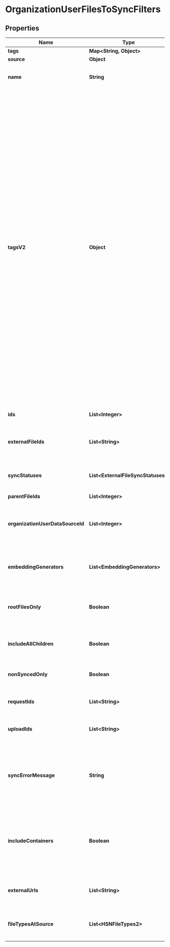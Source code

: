 

# OrganizationUserFilesToSyncFilters


## Properties

| Name | Type | Description | Notes |
|------------ | ------------- | ------------- | -------------|
|**tags** | **Map&lt;String, Object&gt;** |  |  [optional] |
|**source** | **Object** |  |  [optional] |
|**name** | **String** | The name of the file. The query will return files with names that contain this string. |  [optional] |
|**tagsV2** | **Object** |          Tags to filter by. Supports logical AND and OR operations. Input should be like below:         {             \&quot;OR\&quot;: [                 {                 \&quot;key\&quot;: \&quot;subject\&quot;,                 \&quot;value\&quot;: \&quot;holy-bible\&quot;,                 \&quot;negate\&quot;: false                 },                 {                     \&quot;key\&quot;: \&quot;person-of-interest\&quot;,                     \&quot;value\&quot;: \&quot;jesus christ\&quot;,                     \&quot;negate\&quot;: false                 },                 {                     \&quot;key\&quot;: \&quot;genre\&quot;,                     \&quot;value\&quot;: \&quot;fiction\&quot;,                     \&quot;negate\&quot;: true                 }                 {                     \&quot;AND\&quot;: [                         {                             \&quot;key\&quot;: \&quot;subject\&quot;,                             \&quot;value\&quot;: \&quot;tao-te-ching\&quot;,                             \&quot;negate\&quot;: true                         },                         {                             \&quot;key\&quot;: \&quot;author\&quot;,                             \&quot;value\&quot;: \&quot;lao-tzu\&quot;,                             \&quot;negate\&quot;: false                         }                     ]                 }             ]         }         For a single filter, the filter block can be placed within either an \&quot;AND\&quot; or \&quot;OR\&quot; block.          |  [optional] |
|**ids** | **List&lt;Integer&gt;** | The IDs of the files. The query will return files with these IDs. |  [optional] |
|**externalFileIds** | **List&lt;String&gt;** | The external file IDs of the files. The query will return files with these external file IDs. |  [optional] |
|**syncStatuses** | **List&lt;ExternalFileSyncStatuses&gt;** | The sync statuses of the files. The query will return files with these sync statuses. |  [optional] |
|**parentFileIds** | **List&lt;Integer&gt;** |  |  [optional] |
|**organizationUserDataSourceId** | **List&lt;Integer&gt;** | The organization user data source IDs of the files. The query will return files with these organization user data source IDs. |  [optional] |
|**embeddingGenerators** | **List&lt;EmbeddingGenerators&gt;** | The embedding generators of the files. The query will return files with these embedding generators. |  [optional] |
|**rootFilesOnly** | **Boolean** | If true, the query will return only root files. Cannot be true if parent_file_ids or include_all_children is specified. |  [optional] |
|**includeAllChildren** | **Boolean** | If true, the query will return all descendents of the specified parent_file_ids. |  [optional] |
|**nonSyncedOnly** | **Boolean** | If true, the query will return only files that have not been synced yet. |  [optional] |
|**requestIds** | **List&lt;String&gt;** | Filter by request ID(s) which were used to sync the files |  [optional] |
|**uploadIds** | **List&lt;String&gt;** | Filter by upload ID(s) which were used to sync the files |  [optional] |
|**syncErrorMessage** | **String** | The error message of the file. The query will return files with error messages that contain this string. To search for files with no error message, use an empty string. |  [optional] |
|**includeContainers** | **Boolean** | If true, the query will return containers in the response. Containers are files that group other files together and have no content themselves. Default behavior is to include containers. |  [optional] |
|**externalUrls** | **List&lt;String&gt;** | The external URLs of the files. The query will return files with these external URLs. |  [optional] |
|**fileTypesAtSource** | **List&lt;HSNFileTypes2&gt;** | Filter files based on their type at the source (for example help center tickets and articles) |  [optional] |



